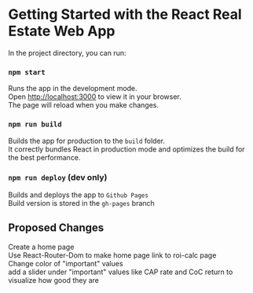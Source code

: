 # Getting Started with the React Real Estate Web App
In the project directory, you can run:

### `npm start`
Runs the app in the development mode.\
Open [http://localhost:3000](http://localhost:3000) to view it in your browser.\
The page will reload when you make changes.

### `npm run build`
Builds the app for production to the `build` folder.\
It correctly bundles React in production mode and optimizes the build for the best performance.

### `npm run deploy` (dev only)
Builds and deploys the app to `Github Pages`\
Build version is stored in the `gh-pages` branch

## Proposed Changes
Create a home page\
Use React-Router-Dom to make home page link to roi-calc page\
Change color of "important" values\
add a slider under "important" values like CAP rate and CoC return to visualize how good they are
